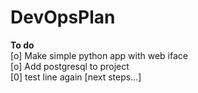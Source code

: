 # DevOpsPlan
<b>To do</b><br/>
[o] Make simple python app with web iface<br/>
[o] Add postgresql to project<br/>
[0] test line again
[next steps...]<br/>
